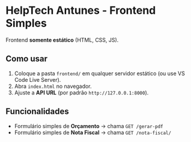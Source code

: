 # HelpTech Antunes - Frontend Simples

Frontend **somente estático** (HTML, CSS, JS).

## Como usar
1. Coloque a pasta `frontend/` em qualquer servidor estático (ou use VS Code Live Server).
2. Abra `index.html` no navegador.
3. Ajuste a **API URL** (por padrão `http://127.0.0.1:8000`).

## Funcionalidades
- Formulário simples de **Orçamento** → chama `GET /gerar-pdf`
- Formulário simples de **Nota Fiscal** → chama `GET /nota-fiscal/`
